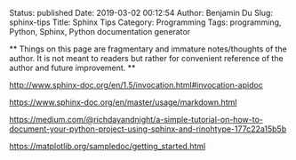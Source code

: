 Status: published
Date: 2019-03-02 00:12:54
Author: Benjamin Du
Slug: sphinx-tips
Title: Sphinx Tips
Category: Programming
Tags: programming, Python, Sphinx, Python documentation generator

**
Things on this page are fragmentary and immature notes/thoughts of the author.
It is not meant to readers but rather for convenient reference of the author and future improvement.
**


http://www.sphinx-doc.org/en/1.5/invocation.html#invocation-apidoc

https://www.sphinx-doc.org/en/master/usage/markdown.html

https://medium.com/@richdayandnight/a-simple-tutorial-on-how-to-document-your-python-project-using-sphinx-and-rinohtype-177c22a15b5b

https://matplotlib.org/sampledoc/getting_started.html